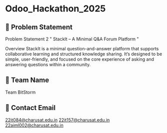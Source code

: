 # Odoo_Hackathon_2025

## 🧩 Problem Statement
Problem Statement 2 
" StackIt – A Minimal Q&A Forum Platform "

Overview 
StackIt is a minimal question-and-answer platform that supports collaborative 
learning and structured knowledge sharing. It’s designed to be simple, user-friendly, 
and focused on the core experience of asking and answering questions within a 
community.

## 👥 Team Name
Team BitStorm

## 📧 Contact Email
22it084@charusat.edu.in
22it157@charusat.edu.in
22aiml002@charusat.edu.in 
